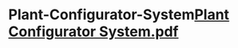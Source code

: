 # Plant-Configurator-System[Plant Configurator System.pdf](https://github.com/lung-david-30126/Plant-Configurator-System/files/6427449/Plant.Configurator.System.pdf)
